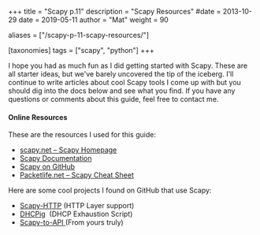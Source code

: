 +++
title = "Scapy p.11"
description = "Scapy Resources"
#date = 2013-10-29
date = 2019-05-11
author = "Mat"
weight = 90

aliases = ["/scapy-p-11-scapy-resources/"]

[taxonomies]
tags = ["scapy", "python"]
+++

I hope you had as much fun as I did getting started with Scapy. These are all starter ideas, but we've barely uncovered the tip of the iceberg. I'll continue to write articles about cool Scapy tools I come up with but you should dig into the docs below and see what you find. If you have any questions or comments about this guide, feel free to contact me.
<!-- more -->

#### Online Resources

These are the resources I used for this guide:

  * <a href="https://scapy.net/" target="_blank" rel="noopener noreferrer">scapy.net &#8211; Scapy Homepage</a>
  * <a href="https://scapy.readthedocs.io/en/latest/index.html" target="_blank" rel="noopener noreferrer">Scapy Documentation</a>
  * [Scapy on GitHub](https://github.com/secdev/scapy/)
  * <a href="http://media.packetlife.net/media/library/36/scapy.pdf" target="_blank" rel="noopener noreferrer">Packetlife.net &#8211; Scapy Cheat Sheet</a>

Here are some cool projects I found on GitHub that use Scapy:

  * <a title="Scapy-HTTP" href="https://github.com/invernizzi/scapy-http" target="_blank" rel="noopener noreferrer">Scapy-HTTP</a> (HTTP Layer support)
  * <a title="DHCPig" href="https://github.com/kamorin/DHCPig" target="_blank" rel="noopener noreferrer">DHCPig</a>  (DHCP Exhaustion Script)
  * <a title="Scapy-to-API" href="https://www.github.com/thepacketgeek/scapy-to-api" target="_blank" rel="noopener noreferrer">Scapy-to-API </a>(From yours truly)